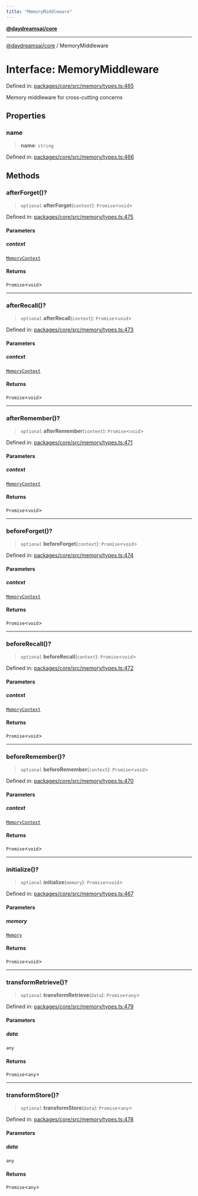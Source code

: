 ```yaml
---
title: "MemoryMiddleware"
---
```


[**@daydreamsai/core**](./api-reference.md)

***

[@daydreamsai/core](./api-reference.md) / MemoryMiddleware

# Interface: MemoryMiddleware

Defined in: [packages/core/src/memory/types.ts:465](https://github.com/dojoengine/daydreams/blob/cade502c379b7b9e103832026447c86310638fce/packages/core/src/memory/types.ts#L465)

Memory middleware for cross-cutting concerns

## Properties

### name

> **name**: `string`

Defined in: [packages/core/src/memory/types.ts:466](https://github.com/dojoengine/daydreams/blob/cade502c379b7b9e103832026447c86310638fce/packages/core/src/memory/types.ts#L466)

## Methods

### afterForget()?

> `optional` **afterForget**(`context`): `Promise`\<`void`\>

Defined in: [packages/core/src/memory/types.ts:475](https://github.com/dojoengine/daydreams/blob/cade502c379b7b9e103832026447c86310638fce/packages/core/src/memory/types.ts#L475)

#### Parameters

##### context

[`MemoryContext`](./MemoryContext.md)

#### Returns

`Promise`\<`void`\>

***

### afterRecall()?

> `optional` **afterRecall**(`context`): `Promise`\<`void`\>

Defined in: [packages/core/src/memory/types.ts:473](https://github.com/dojoengine/daydreams/blob/cade502c379b7b9e103832026447c86310638fce/packages/core/src/memory/types.ts#L473)

#### Parameters

##### context

[`MemoryContext`](./MemoryContext.md)

#### Returns

`Promise`\<`void`\>

***

### afterRemember()?

> `optional` **afterRemember**(`context`): `Promise`\<`void`\>

Defined in: [packages/core/src/memory/types.ts:471](https://github.com/dojoengine/daydreams/blob/cade502c379b7b9e103832026447c86310638fce/packages/core/src/memory/types.ts#L471)

#### Parameters

##### context

[`MemoryContext`](./MemoryContext.md)

#### Returns

`Promise`\<`void`\>

***

### beforeForget()?

> `optional` **beforeForget**(`context`): `Promise`\<`void`\>

Defined in: [packages/core/src/memory/types.ts:474](https://github.com/dojoengine/daydreams/blob/cade502c379b7b9e103832026447c86310638fce/packages/core/src/memory/types.ts#L474)

#### Parameters

##### context

[`MemoryContext`](./MemoryContext.md)

#### Returns

`Promise`\<`void`\>

***

### beforeRecall()?

> `optional` **beforeRecall**(`context`): `Promise`\<`void`\>

Defined in: [packages/core/src/memory/types.ts:472](https://github.com/dojoengine/daydreams/blob/cade502c379b7b9e103832026447c86310638fce/packages/core/src/memory/types.ts#L472)

#### Parameters

##### context

[`MemoryContext`](./MemoryContext.md)

#### Returns

`Promise`\<`void`\>

***

### beforeRemember()?

> `optional` **beforeRemember**(`context`): `Promise`\<`void`\>

Defined in: [packages/core/src/memory/types.ts:470](https://github.com/dojoengine/daydreams/blob/cade502c379b7b9e103832026447c86310638fce/packages/core/src/memory/types.ts#L470)

#### Parameters

##### context

[`MemoryContext`](./MemoryContext.md)

#### Returns

`Promise`\<`void`\>

***

### initialize()?

> `optional` **initialize**(`memory`): `Promise`\<`void`\>

Defined in: [packages/core/src/memory/types.ts:467](https://github.com/dojoengine/daydreams/blob/cade502c379b7b9e103832026447c86310638fce/packages/core/src/memory/types.ts#L467)

#### Parameters

##### memory

[`Memory`](./Memory.md)

#### Returns

`Promise`\<`void`\>

***

### transformRetrieve()?

> `optional` **transformRetrieve**(`data`): `Promise`\<`any`\>

Defined in: [packages/core/src/memory/types.ts:479](https://github.com/dojoengine/daydreams/blob/cade502c379b7b9e103832026447c86310638fce/packages/core/src/memory/types.ts#L479)

#### Parameters

##### data

`any`

#### Returns

`Promise`\<`any`\>

***

### transformStore()?

> `optional` **transformStore**(`data`): `Promise`\<`any`\>

Defined in: [packages/core/src/memory/types.ts:478](https://github.com/dojoengine/daydreams/blob/cade502c379b7b9e103832026447c86310638fce/packages/core/src/memory/types.ts#L478)

#### Parameters

##### data

`any`

#### Returns

`Promise`\<`any`\>
